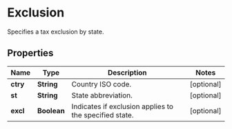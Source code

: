 

# Exclusion

Specifies a tax exclusion by state.
## Properties

Name | Type | Description | Notes
------------ | ------------- | ------------- | -------------
**ctry** | **String** | Country ISO code. |  [optional]
**st** | **String** | State abbreviation. |  [optional]
**excl** | **Boolean** | Indicates if exclusion applies to the specified state. |  [optional]



